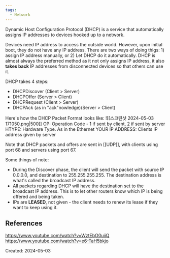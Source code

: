 ```yaml
---
tags:
  - Network
---
```

Dynamic Host Configuration Protocol (DHCP) is a service that automatically assigns IP addresses to devices hooked up to a network.

Devices need IP address to access the outside world. However, upon initial boot, they do not have any IP address. There are two ways of doing thigs: 1) assign IP address manually, or 2) Let DHCP do it automatically. DHCP is almost always the preferred method as it not only assigns IP address, it also **takes back** IP addresses from disconnected devices so that others can use it.

DHCP takes 4 steps:
- DHCPDiscover (Client > Server)
- DHCPOffer (Server > Client)
- DHCPRequest (Client > Server)
- DHCPAck (as in "ack"nowledge)(Server > Client)

Here's how the DHCP Packet Format looks like:
![[스크린샷 2024-05-03 171050.png|500]]
OP: Operation Code - 1 if sent by client, 2 if sent by server
HTYPE: Hardware Type. As in the Ethernet
YOUR IP ADDRESS: Clients IP address given by server

Note that DHCP packets and offers are sent in [[UDP]], with clients using port 68 and servers using port 67.

Some things of note:
- During the Discover phase, the client will send the packet with source IP 0.0.0.0, and destination to 255.255.255.255. The destination address is what's called the broadcast IP address.
- All packets regarding DHCP will have the destination set to the broadcast IP address. This is to let other routers know which IP is being offered and being taken.
- IPs are **LEASED**, not given - the client needs to renew its lease if they want to keep using it.


## References
https://www.youtube.com/watch?v=WztEbO0uiiQ
https://www.youtube.com/watch?v=e6-TaH5bkjo

Created: 2024-05-03